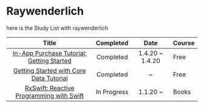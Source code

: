 # Raywenderlich

here is the Study List with raywenderlich 

Title  | Completed | Date | Course
:----:|:--------:|:-----:|:----|
[In-App Purchase Tutorial: Getting Started](https://www.raywenderlich.com/5456-in-app-purchase-tutorial-getting-started) | Completed | 1.4.20 ~ 1.4.20 | Free
[Getting Started with Core Data Tutorial](https://www.raywenderlich.com/7569-getting-started-with-core-data-tutorial) | Completed | ~ | Free
[RxSwift: Reactive Programming with Swift](https://www.raywenderlich.com/books/rxswift-reactive-programming-with-swift/v4.0) | In Progress | 1.1.20 ~ | Books
